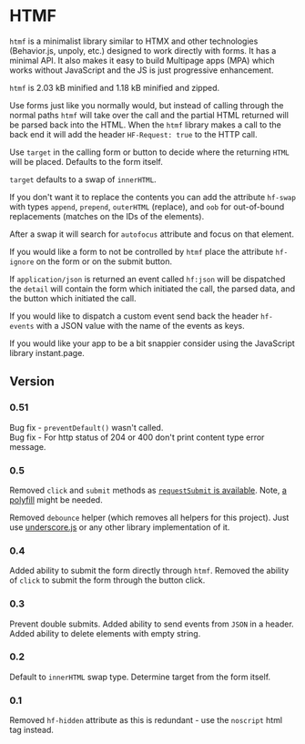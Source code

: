 # HTMF

`htmf` is a minimalist library similar to HTMX and other technologies
(Behavior.js, unpoly, etc.) designed to work directly with forms. It has a
minimal API. It also makes it easy to build Multipage apps (MPA) which works
without JavaScript and the JS is just progressive enhancement.

`htmf` is 2.03 kB minified and 1.18 kB minified and zipped.

Use forms just like you normally would, but instead of calling through the
normal paths `htmf` will take over the call and the partial HTML returned
will be parsed back into the HTML. When the `htmf` library makes a call to
the back end it will add the header `HF-Request: true` to the HTTP call.

Use `target` in the calling form or button to decide where the returning `HTML`
will be placed. Defaults to the form itself.

`target` defaults to a swap of `innerHTML`.

If you don't want it to replace the contents you can add the attribute
`hf-swap` with types `append`, `prepend`, `outerHTML` (replace), and `oob` for
out-of-bound replacements (matches on the IDs of the elements).

After a swap it will search for `autofocus` attribute and focus on that
element.

If you would like a form to not be controlled by `htmf` place the attribute
`hf-ignore` on the form or on the submit button.

If `application/json` is returned an event called `hf:json` will be
dispatched the `detail` will contain the form which initiated the call, the
parsed data, and the button which initiated the call.

If you would like to dispatch a custom event send back the header `hf-events`
with a JSON value with the name of the events as keys.

If you would like your app to be a bit snappier consider using the JavaScript
library instant.page.

## Version

### 0.51

Bug fix - `preventDefault()` wasn't called.  
Bug fix - For http status of 204 or 400 don't print content type error message.

### 0.5

Removed `click` and `submit` methods as [`requestSubmit` is
available](https://developer.mozilla.org/en-US/docs/Web/API/HTMLFormElement/requestSubmit).
Note, [a polyfill](https://github.com/javan/form-request-submit-polyfill) might be needed.

Removed `debounce` helper (which removes all helpers for this project). Just use
[underscore.js](https://github.com/jashkenas/underscore/) or any other library
implementation of it.

### 0.4

Added ability to submit the form directly through `htmf`. Removed the ability of
`click` to submit the form through the button click.

### 0.3

Prevent double submits. Added ability to send events from `JSON` in a header.
Added ability to delete elements with empty string.

### 0.2

Default to `innerHTML` swap type. Determine target from the form itself.

### 0.1

Removed `hf-hidden` attribute as this is redundant - use the `noscript` html tag
instead.
